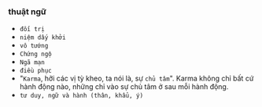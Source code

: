 
### thuật ngữ
- `đối trị`
- `niệm dấy khởi`
- `vô tướng`
- `Chứng ngộ`
- `Ngã mạn`
- `điều phục`
- "`Karma`, hỡi các vị tỳ kheo, ta nói là, sự `chủ tâm`". Karma không chỉ bất cứ hành động nào, những chỉ vào sự chủ tâm ở sau mỗi hành động.
-  `tư duy, ngữ và hành (thân, khẩu, ý)`



